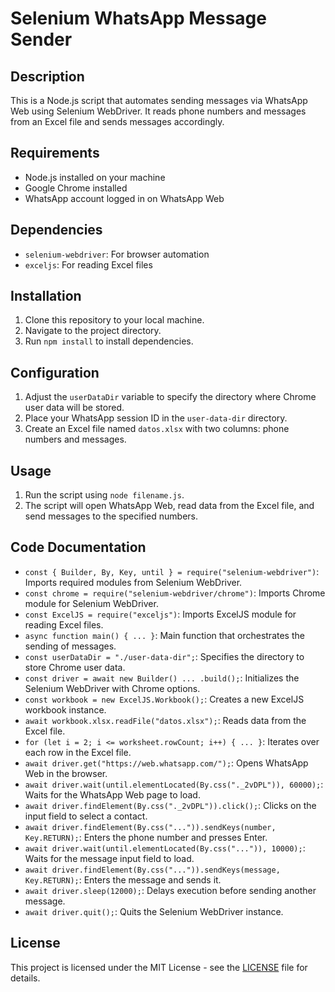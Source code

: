 # Selenium WhatsApp Message Sender

## Description
This is a Node.js script that automates sending messages via WhatsApp Web using Selenium WebDriver. It reads phone numbers and messages from an Excel file and sends messages accordingly.

## Requirements
- Node.js installed on your machine
- Google Chrome installed
- WhatsApp account logged in on WhatsApp Web

## Dependencies
- `selenium-webdriver`: For browser automation
- `exceljs`: For reading Excel files

## Installation
1. Clone this repository to your local machine.
2. Navigate to the project directory.
3. Run `npm install` to install dependencies.

## Configuration
1. Adjust the `userDataDir` variable to specify the directory where Chrome user data will be stored.
2. Place your WhatsApp session ID in the `user-data-dir` directory.
3. Create an Excel file named `datos.xlsx` with two columns: phone numbers and messages.

## Usage
1. Run the script using `node filename.js`.
2. The script will open WhatsApp Web, read data from the Excel file, and send messages to the specified numbers.

## Code Documentation
- `const { Builder, By, Key, until } = require("selenium-webdriver")`: Imports required modules from Selenium WebDriver.
- `const chrome = require("selenium-webdriver/chrome")`: Imports Chrome module for Selenium WebDriver.
- `const ExcelJS = require("exceljs")`: Imports ExcelJS module for reading Excel files.
- `async function main() { ... }`: Main function that orchestrates the sending of messages.
- `const userDataDir = "./user-data-dir";`: Specifies the directory to store Chrome user data.
- `const driver = await new Builder() ... .build();`: Initializes the Selenium WebDriver with Chrome options.
- `const workbook = new ExcelJS.Workbook();`: Creates a new ExcelJS workbook instance.
- `await workbook.xlsx.readFile("datos.xlsx");`: Reads data from the Excel file.
- `for (let i = 2; i <= worksheet.rowCount; i++) { ... }`: Iterates over each row in the Excel file.
- `await driver.get("https://web.whatsapp.com/");`: Opens WhatsApp Web in the browser.
- `await driver.wait(until.elementLocated(By.css("._2vDPL")), 60000);`: Waits for the WhatsApp Web page to load.
- `await driver.findElement(By.css("._2vDPL")).click();`: Clicks on the input field to select a contact.
- `await driver.findElement(By.css("...")).sendKeys(number, Key.RETURN);`: Enters the phone number and presses Enter.
- `await driver.wait(until.elementLocated(By.css("...")), 10000);`: Waits for the message input field to load.
- `await driver.findElement(By.css("...")).sendKeys(message, Key.RETURN);`: Enters the message and sends it.
- `await driver.sleep(12000);`: Delays execution before sending another message.
- `await driver.quit();`: Quits the Selenium WebDriver instance.

## License
This project is licensed under the MIT License - see the [LICENSE](LICENSE) file for details.

